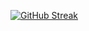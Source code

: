 <a href="https://git.io/streak-stats"><img src="https://streak-stats.demolab.com?user=wisecrepin4" alt="GitHub Streak"/></a>

